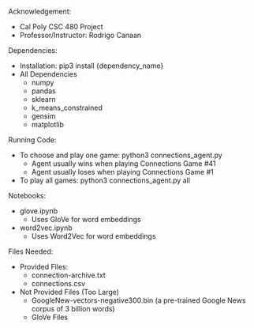 Acknowledgement:
- Cal Poly CSC 480 Project
- Professor/Instructor: Rodrigo Canaan

Dependencies:
- Installation: pip3 install {dependency_name}
- All Dependencies
    - numpy
    - pandas
    - sklearn
    - k_means_constrained
    - gensim
    - matplotlib

Running Code:
- To choose and play one game: python3 connections_agent.py
    - Agent usually wins when playing Connections Game #41 
    - Agent usually loses when playing Connections Game #1
- To play all games: python3 connections_agent.py all

Notebooks:
- glove.ipynb
    - Uses GloVe for word embeddings
- word2vec.ipynb
    - Uses Word2Vec for word embeddings

Files Needed:
- Provided Files:
    - connection-archive.txt
    - connections.csv
- Not Provided Files (Too Large)
    - GoogleNew-vectors-negative300.bin (a pre-trained Google News corpus of 3 billion words)
    - GloVe Files

